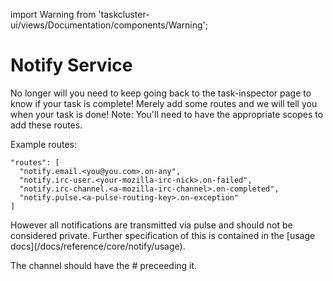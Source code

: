 import Warning from 'taskcluster-ui/views/Documentation/components/Warning';

# Notify Service

No longer will you need to keep going back to the task-inspector page to know if your task is complete!
Merely add some routes and we will tell you when your task is done!
Note: You'll need to have the appropriate scopes to add these routes.

Example routes:

```
"routes": [
  "notify.email.<you@you.com>.on-any",
  "notify.irc-user.<your-mozilla-irc-nick>.on-failed",
  "notify.irc-channel.<a-mozilla-irc-channel>.on-completed",
  "notify.pulse.<a-pulse-routing-key>.on-exception"
]
```

<Warning>
  However all notifications are transmitted via pulse and should not be considered private.
  Further specification of this is contained in the [usage docs](/docs/reference/core/notify/usage).
</Warning>

<Warning>The channel should have the # preceeding it.</Warning>
